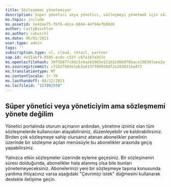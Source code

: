 ```yaml
---
title: Sözleşmemi yönetemiyor
description: Süper yönetici veya yönetici, sözleşmeyi yönetmek için sözleşmeye izinlere sahipti, ancak sözleşmenin süresi dolduğundan artık bu yöneticiye erişemeyecek.
ms.topic: include
ms.assetid: 1e42ee75-fbf6-4dce-b844-44f94efb80d6
author: CaityBuschlen
ms.author: cabuschl
ms.date: 06/01/2021
user.type: admin
tags: ''
subscription.type: vl, cloud, retail, partner
sap.id: 4e55abf9-8505-ecdc-c55f-c67a167a357c
ms.openlocfilehash: 39f5b877c8dc5c6aeb1005e151b2c9bb0f0bace198307aee3af32352d37de43c
ms.sourcegitcommit: c72b2f603e1eb3a4157f00926df2e263831ea472
ms.translationtype: MT
ms.contentlocale: tr-TR
ms.lasthandoff: 08/12/2021
ms.locfileid: "127892550"
---
```

## <a name="im-a-super-admin-or-admin-but-im-not-able-to-manage-my-agreement"></a>Süper yönetici veya yöneticiyim ama sözleşmemi yönete değilim

Yönetici portalında oturum açmanın ardından, yönetme izniniz olan tüm sözleşmelerde kullanıcıları atayabilirsiniz, düzenleyebilir ve kaldırabilirsiniz. Birden çok sözleşmeye sahip olursanız atanan abonelikler panelinin üzerinde bir sözleşme açılan menüsüyle bu abonelikler arasında geçiş yapabilirsiniz. 

Yalnızca etkin sözleşmeler üzerinde eyleme geçesiniz. Bir sözleşmenin süresi dolduğunda, abonelikler hala atanmış olsa bile bunları yönetemeyeceksiniz. Abonelerinizi yeni bir sözleşmeye taşıma konusunda yardıma ihtiyacınız varsa aşağıdaki "Çevrimiçi istek" düğmesini kullanarak destekle iletişime geçin. 
